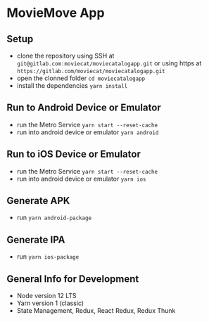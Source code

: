 # MovieMove App

## Setup

- clone the repository  using SSH at `git@gitlab.com:moviecat/moviecatalogapp.git` or using https at `https://gitlab.com/moviecat/moviecatalogapp.git`
- open the clonned folder `cd moviecatalogapp`
- install the dependencies `yarn install`

## Run to Android Device or Emulator

- run the Metro Service `yarn start --reset-cache`
- run into android device or emulator `yarn android`

## Run to iOS Device or Emulator

- run the Metro Service `yarn start --reset-cache`
- run into android device or emulator `yarn ios`

## Generate APK

- run `yarn android-package`

## Generate IPA

- run `yarn ios-package`

## General Info for Development

- Node version 12 LTS
- Yarn version 1 (classic)
- State Management, Redux, React Redux, Redux Thunk